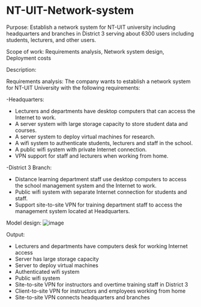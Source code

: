 # NT-UIT-Network-system

Purpose: Establish a network system for NT-UIT university including headquarters and branches in District 3 serving about 6300 users including students, lecturers, and other users.

Scope of work: Requirements analysis, Network system design, Deployment costs

Description:

Requirements analysis: 
The company wants to establish a network system for NT-UIT University with the following requirements:

-Headquarters:
+ Lecturers and departments have desktop computers that can access the Internet to work.
+ A server system with large storage capacity to store student data and courses.
+ A server system to deploy virtual machines for research.
+ A wifi system to authenticate students, lecturers and staff in the school.
+ A public wifi system with private Internet connection.
+ VPN support for staff and lecturers when working from home.
  
-District 3 Branch:
+ Distance learning department staff use desktop computers to access the school management system and the Internet to work.
+ Public wifi system with separate Internet connection for students and staff.
+ Support site-to-site VPN for training department staff to access the management system located at Headquarters.

Model design: 
![image](https://github.com/Ngan1808/NT-UIT-Network-system/assets/107528091/3cda8b25-4070-492b-9cf3-9c88a055a34c)

Output: 
- Lecturers and departments have computers desk for working Internet access
- Server has large storage capacity
- Server to deploy virtual machines
- Authenticated wifi system
- Public wifi system
- Site-to-site VPN for instructors and overtime training staff in District 3
- Client-to-site VPN for instructors and employees working from home
- Site-to-site VPN connects headquarters and branches
